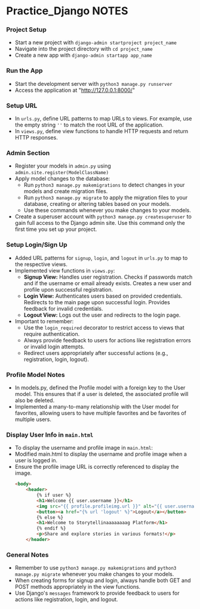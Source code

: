 # Practice_Django NOTES

### Project Setup

- Start a new project with `django-admin startproject project_name`
- Navigate into the project directory with `cd project_name`
- Create a new app with `django-admin startapp app_name`

### Run the App

- Start the development server with `python3 manage.py runserver`
- Access the application at "http://127.0.0.1:8000/"

### Setup URL

- In `urls.py`, define URL patterns to map URLs to views. For example, use the empty string `''` to match the root URL of the application.
- In `views.py`, define view functions to handle HTTP requests and return HTTP responses.

### Admin Section

- Register your models in `admin.py` using `admin.site.register(ModelClassName)`
- Apply model changes to the database:
  - Run `python3 manage.py makemigrations` to detect changes in your models and create migration files.
  - Run `python3 manage.py migrate` to apply the migration files to your database, creating or altering tables based on your models.
  - Use these commands whenever you make changes to your models.
- Create a superuser account with `python3 manage.py createsuperuser` to gain full access to the Django admin site. Use this command only the first time you set up your project.


### Setup Login/Sign Up

- Added URL patterns for `signup`, `login`, and `logout` in `urls.py` to map to the respective views.
- Implemented view functions in `views.py`:
  - **Signup View:** Handles user registration. Checks if passwords match and if the username or email already exists. Creates a new user and profile upon successful registration.
  - **Login View:** Authenticates users based on provided credentials. Redirects to the main page upon successful login. Provides feedback for invalid credentials.
  - **Logout View:** Logs out the user and redirects to the login page.
- Important to remember:
  - Use the `login_required` decorator to restrict access to views that require authentication.
  - Always provide feedback to users for actions like registration errors or invalid login attempts.
  - Redirect users appropriately after successful actions (e.g., registration, login, logout).

### Profile Model Notes

- In models.py, defined the Profile model with a foreign key to the User model. This ensures that if a user is deleted, the associated profile will also be deleted.
- Implemented a many-to-many relationship with the User model for favorites, allowing users to have multiple favorites and be favorites of multiple users.

### Display User Info in `main.html`

- To display the username and profile image in `main.html`:
- Modified main.html to display the username and profile image when a user is logged in.
- Ensure the profile image URL is correctly referenced to display the image.
  ```html
  <body>
      <header>
          {% if user %}
          <h1>Welcome {{ user.username }}</h1>
          <img src="{{ profile.profileimg.url }}" alt="{{ user.username }}'s profile picture" style="width:100px;height:100px;">
          <button><a href="{% url 'logout' %}">Logout</a></button>
          {% else %}
          <h1>Welcome to Storytellinaaaaaaaag Platform</h1>
          {% endif %}
          <p>Share and explore stories in various formats!</p>
      </header>
  ```

### General Notes

- Remember to use `python3 manage.py makemigrations` and `python3 manage.py migrate` whenever you make changes to your models.
- When creating forms for signup and login, always handle both GET and POST methods appropriately in the view functions.
- Use Django's `messages` framework to provide feedback to users for actions like registration, login, and logout.
